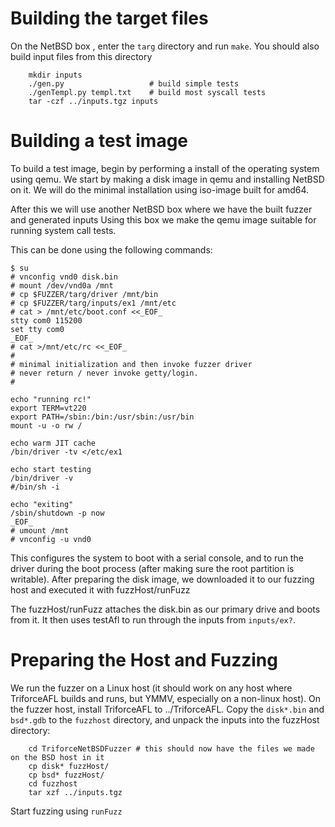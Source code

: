 # Building the target files
On the NetBSD box , enter the `targ` directory and run `make`.
You should also build input files from this directory
```
    mkdir inputs
    ./gen.py                   # build simple tests
    ./genTempl.py templ.txt    # build most syscall tests
    tar -czf ../inputs.tgz inputs
```

# Building a test image
To build a test image, begin by performing a install of the 
operating system using qemu. We start by making a disk 
image in qemu and installing NetBSD on it. We will do the 
minimal installation using iso-image built for amd64.

After this we will use another NetBSD box where we have the 
built fuzzer and generated inputs Using this box we make 
the qemu image suitable for running system call tests.

This can be done using the following commands:

```
$ su
# vnconfig vnd0 disk.bin
# mount /dev/vnd0a /mnt
# cp $FUZZER/targ/driver /mnt/bin
# cp $FUZZER/targ/inputs/ex1 /mnt/etc
# cat > /mnt/etc/boot.conf <<_EOF_
stty com0 115200
set tty com0
_EOF_
# cat >/mnt/etc/rc <<_EOF_
#
# minimal initialization and then invoke fuzzer driver
# never return / never invoke getty/login.
#

echo "running rc!"
export TERM=vt220
export PATH=/sbin:/bin:/usr/sbin:/usr/bin
mount -u -o rw /

echo warm JIT cache
/bin/driver -tv </etc/ex1

echo start testing
/bin/driver -v
#/bin/sh -i

echo "exiting"
/sbin/shutdown -p now
_EOF_
# umount /mnt
# vnconfig -u vnd0
```

This configures the system to boot with a serial console, and
to run the driver during the boot process (after making sure
the root partition is writable).  After preparing the disk
image, we downloaded it to our fuzzing host and executed it 
with fuzzHost/runFuzz

The fuzzHost/runFuzz attaches the disk.bin as our primary drive and boots
from it.  It then uses testAfl to run through the inputs
from `inputs/ex?`.

# Preparing the Host and Fuzzing
We run the fuzzer on a Linux host (it should work on any host
where TriforceAFL builds and runs, but YMMV, especially on a non-linux host).
On the fuzzer host, install TriforceAFL to ../TriforceAFL.
Copy the `disk*.bin` and `bsd*.gdb` to the `fuzzhost` directory, 
and unpack the inputs into the fuzzHost directory:

```
    cd TriforceNetBSDFuzzer # this should now have the files we made on the BSD host in it
    cp disk* fuzzHost/
    cp bsd* fuzzHost/
    cd fuzzhost
    tar xzf ../inputs.tgz
```

Start fuzzing using `runFuzz`
